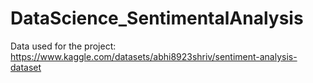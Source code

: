 # DataScience_SentimentalAnalysis

Data used for the project: https://www.kaggle.com/datasets/abhi8923shriv/sentiment-analysis-dataset